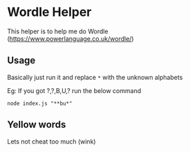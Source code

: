 # Wordle Helper

This helper is to help me do Wordle (https://www.powerlanguage.co.uk/wordle/)


## Usage
Basically just run it and replace `*` with the unknown alphabets

Eg: If you got ?,?,B,U,? run the below command
```
node index.js "**bu*"
```

## Yellow words
Lets not cheat too much (wink)